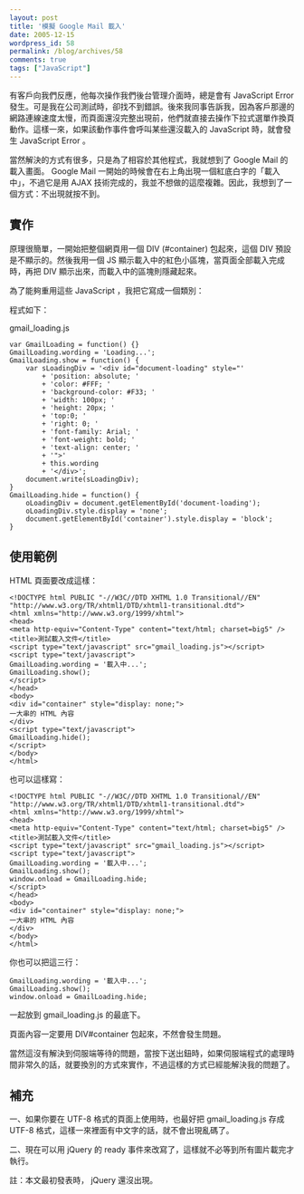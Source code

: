 ```yaml
---
layout: post
title: '模擬 Google Mail 載入'
date: 2005-12-15
wordpress_id: 58
permalink: /blog/archives/58
comments: true
tags: ["JavaScript"]
---
```


有客戶向我們反應，他每次操作我們後台管理介面時，總是會有 JavaScript Error 發生。可是我在公司測試時，卻找不到錯誤。後來我同事告訴我，因為客戶那邊的網路連線速度太慢，而頁面還沒完整出現前，他們就直接去操作下拉式選單作換頁動作。這樣一來，如果該動作事件會呼叫某些還沒載入的 JavaScript 時，就會發生 JavaScript Error 。

當然解決的方式有很多，只是為了相容於其他程式，我就想到了 Google Mail 的載入畫面。 Google Mail 一開始的時候會在右上角出現一個紅底白字的「載入中」，不過它是用 AJAX 技術完成的，我並不想做的這麼複雜。因此，我想到了一個方式：不出現就按不到。

<!--more-->

## 實作

原理很簡單，一開始把整個網頁用一個 DIV (#container) 包起來，這個 DIV 預設是不顯示的。然後我用一個 JS 顯示載入中的紅色小區塊，當頁面全部載入完成時，再把 DIV 顯示出來，而載入中的區塊則隱藏起來。

為了能夠重用這些 JavaScript ，我把它寫成一個類別：

程式如下： 

gmail_loading.js

```
var GmailLoading = function() {}
GmailLoading.wording = 'Loading...';
GmailLoading.show = function() {
    var sLoadingDiv = '<div id="document-loading" style="'
        + 'position: absolute; '
        + 'color: #FFF; '
        + 'background-color: #F33; '
        + 'width: 100px; '
        + 'height: 20px; '
        + 'top:0; '
        + 'right: 0; '
        + 'font-family: Arial; '
        + 'font-weight: bold; '
        + 'text-align: center; '
        + '">'
        + this.wording
        + '</div>';
    document.write(sLoadingDiv);
}
GmailLoading.hide = function() {
    oLoadingDiv = document.getElementById('document-loading');
    oLoadingDiv.style.display = 'none';
    document.getElementById('container').style.display = 'block';
}

```

## 使用範例

HTML 頁面要改成這樣：

```
<!DOCTYPE html PUBLIC "-//W3C//DTD XHTML 1.0 Transitional//EN" "http://www.w3.org/TR/xhtml1/DTD/xhtml1-transitional.dtd">
<html xmlns="http://www.w3.org/1999/xhtml">
<head>
<meta http-equiv="Content-Type" content="text/html; charset=big5" />
<title>測試載入文件</title>
<script type="text/javascript" src="gmail_loading.js"></script>
<script type="text/javascript">
GmailLoading.wording = '載入中...';
GmailLoading.show();
</script>
</head>
<body>
<div id="container" style="display: none;">
一大串的 HTML 內容
</div>
<script type="text/javascript">
GmailLoading.hide();
</script>
</body>
</html>

```

也可以這樣寫：

```
<!DOCTYPE html PUBLIC "-//W3C//DTD XHTML 1.0 Transitional//EN" "http://www.w3.org/TR/xhtml1/DTD/xhtml1-transitional.dtd">
<html xmlns="http://www.w3.org/1999/xhtml">
<head>
<meta http-equiv="Content-Type" content="text/html; charset=big5" />
<title>測試載入文件</title>
<script type="text/javascript" src="gmail_loading.js"></script>
<script type="text/javascript">
GmailLoading.wording = '載入中...';
GmailLoading.show();
window.onload = GmailLoading.hide;
</script>
</head>
<body>
<div id="container" style="display: none;">
一大串的 HTML 內容
</div>
</body>
</html>

```

你也可以把這三行：

```
GmailLoading.wording = '載入中...';
GmailLoading.show();
window.onload = GmailLoading.hide;

```

一起放到 gmail_loading.js 的最底下。

頁面內容一定要用 DIV#container 包起來，不然會發生問題。

當然這沒有解決到伺服端等待的問題，當按下送出鈕時，如果伺服端程式的處理時間非常久的話，就要換別的方式來實作，不過這樣的方式已經能解決我的問題了。

## 補充

一、如果你要在 UTF-8 格式的頁面上使用時，也最好把 gmail_loading.js 存成 UTF-8 格式，這樣一來裡面有中文字的話，就不會出現亂碼了。 

二、現在可以用 jQuery 的 ready 事件來改寫了，這樣就不必等到所有圖片載完才執行。

註：本文最初發表時， jQuery 還沒出現。
